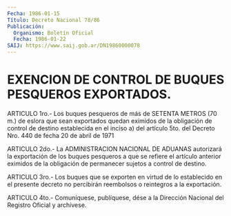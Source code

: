 ```yaml
---
Fecha: 1986-01-15
Título: Decreto Nacional 78/86
Publicación:
  Organismo: Boletín Oficial
  Fecha: 1986-01-22
SAIJ: https://www.saij.gob.ar/DN19860000078
---
```

# EXENCION DE CONTROL DE BUQUES PESQUEROS EXPORTADOS.

<a id="1"></a>
ARTICULO  1ro.-  Los buques pesqueros de más de SETENTA METROS (70  m.)  de  eslora que sean  exportados  quedan  eximidos  de  la obligación de control  de  destino  establecida en el inciso a) del artículo 5to. del Decreto Nro. 440 de  fecha  20  de  abril de 1971

<a id="2"></a>
ARTICULO 2do.- La ADMINISTRACION NACIONAL DE ADUANAS autorizará la exportación  de  los  buques  pesqueros  a  que  se  refiere  el artículo  anterior  eximidos de la obligación de permanecer sujetos a control de destino.

<a id="3"></a>
ARTICULO  3ro.-  Los  buques  que  se exporten en virtud de lo establecido  en  el  presente  decreto no percibirán  reembolsos  o reintegros a la exportación.

<a id="4"></a>
ARTICULO  4to.-  Comuníquese,  publíquese, dése a la Dirección Nacional del Registro Oficial y archívese.